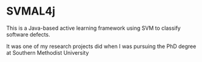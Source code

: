 # SVMAL4j

This is a Java-based active learning framework using SVM to classify software defects.

It was one of my research projects did when I was pursuing the PhD degree at Southern Methodist University
